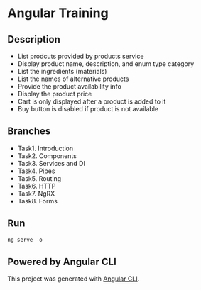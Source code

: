 # Angular Training

## Description
- List prodcuts provided by products service
- Display product name, description, and enum type category
- List the ingredients (materials)
- List the names of alternative products
- Provide the product availability info
- Display the product price
- Cart is only displayed after a product is added to it
- Buy button is disabled if product is not available

## Branches
 - Task1. Introduction
 - Task2. Components
 - Task3. Services and DI
 - Task4. Pipes
 - Task5. Routing
 - Task6. HTTP
 - Task7. NgRX
 - Task8. Forms

## Run
```js
ng serve -o
```

## Powered by Angular CLI
This project was generated with [Angular CLI](https://github.com/angular/angular-cli).
